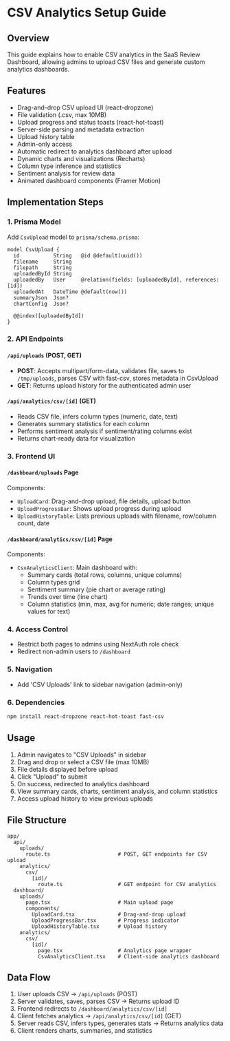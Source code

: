 # CSV Analytics Setup Guide

## Overview
This guide explains how to enable CSV analytics in the SaaS Review Dashboard, allowing admins to upload CSV files and generate custom analytics dashboards.

## Features
- Drag-and-drop CSV upload UI (react-dropzone)
- File validation (.csv, max 10MB)
- Upload progress and status toasts (react-hot-toast)
- Server-side parsing and metadata extraction
- Upload history table
- Admin-only access
- Automatic redirect to analytics dashboard after upload
- Dynamic charts and visualizations (Recharts)
- Column type inference and statistics
- Sentiment analysis for review data
- Animated dashboard components (Framer Motion)

## Implementation Steps

### 1. Prisma Model
Add `CsvUpload` model to `prisma/schema.prisma`:
```prisma
model CsvUpload {
  id           String   @id @default(uuid())
  filename     String
  filepath     String
  uploadedById String
  uploadedBy   User     @relation(fields: [uploadedById], references: [id])
  uploadedAt   DateTime @default(now())
  summaryJson  Json?
  chartConfig  Json?

  @@index([uploadedById])
}
```

### 2. API Endpoints

#### `/api/uploads` (POST, GET)
- **POST**: Accepts multipart/form-data, validates file, saves to `/tmp/uploads`, parses CSV with fast-csv, stores metadata in CsvUpload
- **GET**: Returns upload history for the authenticated admin user

#### `/api/analytics/csv/[id]` (GET)
- Reads CSV file, infers column types (numeric, date, text)
- Generates summary statistics for each column
- Performs sentiment analysis if sentiment/rating columns exist
- Returns chart-ready data for visualization

### 3. Frontend UI

#### `/dashboard/uploads` Page
Components:
- `UploadCard`: Drag-and-drop upload, file details, upload button
- `UploadProgressBar`: Shows upload progress during upload
- `UploadHistoryTable`: Lists previous uploads with filename, row/column count, date

#### `/dashboard/analytics/csv/[id]` Page
Components:
- `CsvAnalyticsClient`: Main dashboard with:
  - Summary cards (total rows, columns, unique columns)
  - Column types grid
  - Sentiment summary (pie chart or average rating)
  - Trends over time (line chart)
  - Column statistics (min, max, avg for numeric; date ranges; unique values for text)

### 4. Access Control
- Restrict both pages to admins using NextAuth role check
- Redirect non-admin users to `/dashboard`

### 5. Navigation
- Add 'CSV Uploads' link to sidebar navigation (admin-only)

### 6. Dependencies
```bash
npm install react-dropzone react-hot-toast fast-csv
```

## Usage
1. Admin navigates to "CSV Uploads" in sidebar
2. Drag and drop or select a CSV file (max 10MB)
3. File details displayed before upload
4. Click "Upload" to submit
5. On success, redirected to analytics dashboard
6. View summary cards, charts, sentiment analysis, and column statistics
7. Access upload history to view previous uploads

## File Structure
```
app/
  api/
    uploads/
      route.ts                      # POST, GET endpoints for CSV upload
    analytics/
      csv/
        [id]/
          route.ts                  # GET endpoint for CSV analytics
  dashboard/
    uploads/
      page.tsx                      # Main upload page
      components/
        UploadCard.tsx              # Drag-and-drop upload
        UploadProgressBar.tsx       # Progress indicator
        UploadHistoryTable.tsx      # Upload history
    analytics/
      csv/
        [id]/
          page.tsx                  # Analytics page wrapper
          CsvAnalyticsClient.tsx    # Client-side analytics dashboard
```

## Data Flow
1. User uploads CSV → `/api/uploads` (POST)
2. Server validates, saves, parses CSV → Returns upload ID
3. Frontend redirects to `/dashboard/analytics/csv/[id]`
4. Client fetches analytics → `/api/analytics/csv/[id]` (GET)
5. Server reads CSV, infers types, generates stats → Returns analytics data
6. Client renders charts, summaries, and statistics
